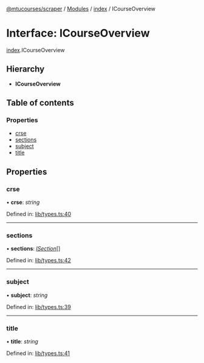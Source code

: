 [@mtucourses/scraper](../README.md) / [Modules](../modules.md) / [index](../modules/index.md) / ICourseOverview

# Interface: ICourseOverview

[index](../modules/index.md).ICourseOverview

## Hierarchy

* **ICourseOverview**

## Table of contents

### Properties

- [crse](index.icourseoverview.md#crse)
- [sections](index.icourseoverview.md#sections)
- [subject](index.icourseoverview.md#subject)
- [title](index.icourseoverview.md#title)

## Properties

### crse

• **crse**: *string*

Defined in: [lib/types.ts:40](https://github.com/Michigan-Tech-Courses/scrapper/blob/95d6d94/src/lib/types.ts#L40)

___

### sections

• **sections**: [*ISection*](lib/types.isection.md)[]

Defined in: [lib/types.ts:42](https://github.com/Michigan-Tech-Courses/scrapper/blob/95d6d94/src/lib/types.ts#L42)

___

### subject

• **subject**: *string*

Defined in: [lib/types.ts:39](https://github.com/Michigan-Tech-Courses/scrapper/blob/95d6d94/src/lib/types.ts#L39)

___

### title

• **title**: *string*

Defined in: [lib/types.ts:41](https://github.com/Michigan-Tech-Courses/scrapper/blob/95d6d94/src/lib/types.ts#L41)
